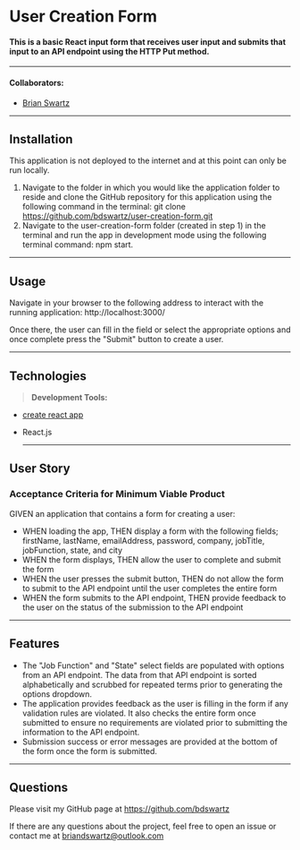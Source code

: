 # User Creation Form

#### This is a basic React input form that receives user input and submits that input to an API endpoint using the HTTP Put method.

---

#### Collaborators:

- [Brian Swartz](https://github.com/bdswartz)

---

## Installation

This application is not deployed to the internet and at this point can only be run locally.

1.  Navigate to the folder in which you would like the application folder to reside and clone the GitHub repository for this application using the following command in the terminal: git clone https://github.com/bdswartz/user-creation-form.git
2.  Navigate to the user-creation-form folder (created in step 1) in the terminal and run the app in development mode using the following terminal command: npm start.

---

## Usage

Navigate in your browser to the following address to interact with the running application: http://localhost:3000/

Once there, the user can fill in the field or select the appropriate options and once complete press the "Submit" button to create a user.

---

## Technologies

> <b>Development Tools:</b>

- [create react app](https://www.npmjs.com/package/create-react-app)
- React.js

  ***

## User Story

### Acceptance Criteria for Minimum Viable Product

GIVEN an application that contains a form for creating a user:

- WHEN loading the app,
  THEN display a form with the following fields; firstName, lastName, emailAddress, password, company, jobTitle, jobFunction, state, and city
- WHEN the form displays,
  THEN allow the user to complete and submit the form
- WHEN the user presses the submit button,
  THEN do not allow the form to submit to the API endpoint until the user completes the entire form
- WHEN the form submits to the API endpoint,
  THEN provide feedback to the user on the status of the submission to the API endpoint

---

## Features

- The "Job Function" and "State" select fields are populated with options from an API endpoint. The data from that API endpoint is sorted alphabetically and scrubbed for repeated terms prior to generating the options dropdown.
- The application provides feedback as the user is filling in the form if any validation rules are violated. It also checks the entire form once submitted to ensure no requirements are violated prior to submitting the information to the API endpoint.
- Submission success or error messages are provided at the bottom of the form once the form is submitted.

---

## Questions

Please visit my GitHub page
at https://github.com/bdswartz

If there are any questions about the project,
feel free to open an issue or contact me at briandswartz@outlook.com
